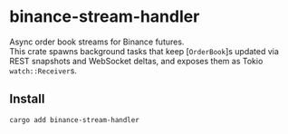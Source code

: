 # binance-stream-handler

Async order book streams for Binance futures.  
This crate spawns background tasks that keep [`OrderBook`]s updated via REST snapshots and WebSocket deltas, and exposes them as Tokio `watch::Receiver`s.

## Install
```sh
cargo add binance-stream-handler
